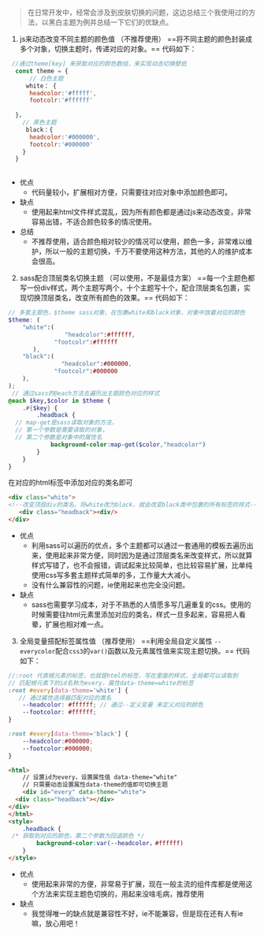 > 在日常开发中，经常会涉及到皮肤切换的问题，这边总结三个我使用过的方法，以黑白主题为例并总结一下它们的优缺点。

1. js来动态改变不同主题的颜色值 （不推荐使用）
==将不同主题的颜色封装成多个对象，切换主题时，传递对应的对象。==
代码如下：

```js
 //通过theme[key] 来获取对应的颜色数组，来实现动态切换壁纸
  const theme = {
	  // 白色主题
	 white： {
	  headcolor:'#fffff',
	  footcolr:'#ffffff'
	  
  }，
    // 黑色主题
     black：{
	  headcolor:'#000000',
	  footcolr:'#000000'
	}
  }
  
```
- 优点
	- 代码量较小，扩展相对方便，只需要往对应对象中添加颜色即可。
- 缺点
	- 使用起来html文件样式混乱，因为所有颜色都是通过js来动态改变，非常容易出错，不适合颜色较多的情况使用。
-  总结
	- 不推荐使用，适合颜色相对较少的情况可以使用，颜色一多，非常难以维护，所以一般的主题切换，千万不要使用这种方法，其他的人的维护成本会很高。

2.  sass配合顶层类名切换主题 （可以使用，不是最佳方案）
==每一个主题色都写一份div样式，两个主题写两个，十个主题写十个，配合顶层类名包裹，实现切换顶层类名，改变所有颜色的效果。==
代码如下：
```scss
// 多套主题色，$theme sass对象，在包裹white和black对象，对象中放着对应的颜色
$theme: (
    "white":(
		        "headcolor":#ffffff,
	         "footcolr":#ffffff
	   ),
    "black":(
		       "headcolor":#000000,
	         "footcolr":#000000
	),
);
 // 通过sass的@each方法去遍历出主题颜色对应的样式
@each $key,$color in $theme {
	.#{$key} {
		.headback {
  // map-get是sass读取对象的方法，
  // 第一个参数是需要读取的对象，
  // 第二个参数是对象中的属性名
			background-color:map-get($color,"headcolor")
		}
	}
}
```
在对应的html标签中添加对应的类名即可
```html
<div class="white">
<!--改变顶层div的类名，将white改为black，就会改变black类中包裹的所有标签的样式-->
   <div class="headback"><div/> 
</div>
```
- 优点
	- 利用sass可以遍历的优点，多个主题都可以通过一套通用的模板去遍历出来，使用起来非常方便，同时因为是通过顶层类名来改变样式，所以就算样式写错了，也不会报错，调试起来比较简单，也比较容易扩展，比单纯使用css写多套主题样式简单的多，工作量大大减小。
	- 没有什么兼容性的问题，ie使用起来也完全没问题。
- 缺点
	- sass也需要学习成本，对于不熟悉的人情愿多写几遍重复的css。使用的时候需要往html元素里添加对应的类名，样式一旦多起来，容易把人看晕，扩展也相对难一点。

3.  全局变量搭配标签属性值 （推荐使用）
==利用全局自定义属性 `--everycolor`配合`css3`的`var()`函数以及元素属性值来实现主题切换。==
代码如下：
```scss
//:root 代表根元素的标签，也就是html的标签，写在里面的样式，全局都可以读取到
// 匹配根元素下的id名称为every，属性data-theme=white的标签
:root #every[data-theme='white'] {
   // 通过属性选择器匹配对应的类名
    --headcolor: #ffffff; // 通过--定义变量 来定义对应的颜色
    --footcolor: #ffffff;
}

:root #every[data-theme='black'] {
    --headcolor:#000000;
    --footcolor:#000000;
}

```

```html
<html>
	// 设置id为every，设置属性值 data-theme="white"
	// 只需要动态设置属性data-theme的值即可切换主题
	<div id="every" data-theme="white">
  <div class="headback"></div>
</div>
</html>
<style>
	.headback {
 /* 获取到对应的颜色，第二个参数为回退颜色 */
		background-color:var(--headcolor，#ffffff) 
	}
</style>

```
- 优点
	- 使用起来非常的方便，非常易于扩展，现在一般主流的组件库都是使用这个方法来实现主题色切换的，用起来没啥毛病，推荐使用
- 缺点
	- 我觉得唯一的缺点就是兼容性不好，ie不能兼容，但是现在还有人有ie嘛，放心用吧！